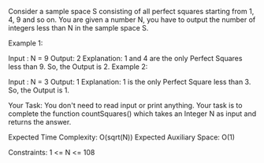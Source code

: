 Consider a sample space S consisting of all perfect squares starting from 1, 4, 9 and so on. You are given a number N, you have to output the number of integers less than N in the sample space S.

 

Example 1:

Input :
N = 9
Output:
2
Explanation:
1 and 4 are the only Perfect Squares
less than 9. So, the Output is 2.
Example 2:

Input :
N = 3
Output:
1
Explanation:
1 is the only Perfect Square
less than 3. So, the Output is 1.
 

Your Task:
You don't need to read input or print anything. Your task is to complete the function countSquares() which takes an Integer N as input and returns the answer.

 

Expected Time Complexity: O(sqrt(N))
Expected Auxiliary Space: O(1)

 

Constraints:
1 <= N <= 108
